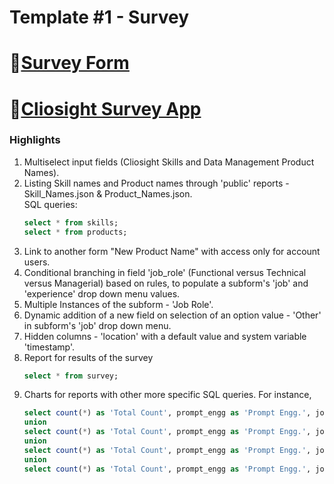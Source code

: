 # Template #1 - Survey 
     
## <h1>&#128221;[Survey Form](https://app.cliosight.com/app/forms/221/show/public?noNavbar=true)</h1>      
## <h1>&#xf109;[Cliosight Survey App](https://app1.cliosight.com/app/applications/17/show)   </h1>        

### Highlights      
1. Multiselect input fields (Cliosight Skills and Data Management Product Names).
2. Listing Skill names and Product names through 'public' reports - Skill_Names.json & Product_Names.json.    
   SQL queries:
   ``` sql
   select * from skills;     
   select * from products;
   ```
3. Link to another form "New Product Name" with access only for account users.    
4. Conditional branching in field 'job_role' (Functional versus Technical versus Managerial) based on rules, to populate a subform's 'job' and 'experience' drop down menu values.     
5. Multiple Instances of the subform - 'Job Role'.                     
6. Dynamic addition of a new field on selection of an option value - 'Other' in subform's 'job' drop down menu.       
7. Hidden columns - 'location' with a default value and system variable 'timestamp'.
8. Report for results of the survey        
   ``` sql
   select * from survey;     
   ```
9. Charts for reports with other more specific SQL queries. For instance,         
   ``` sql
   select count(*) as 'Total Count', prompt_engg as 'Prompt Engg.', job_role as 'Job Role' from survey where prompt_engg = 'yes' and job_role = 'Functional'     
   union          
   select count(*) as 'Total Count', prompt_engg as 'Prompt Engg.', job_role as 'Job Role' from survey where prompt_engg = 'yes' and job_role = 'Technical'          
   union
   select count(*) as 'Total Count', prompt_engg as 'Prompt Engg.', job_role as 'Job Role' from survey where prompt_engg = 'no' and job_role = 'Functional'     
   union          
   select count(*) as 'Total Count', prompt_engg as 'Prompt Engg.', job_role as 'Job Role' from survey where prompt_engg = 'no' and job_role = 'Technical'
   ```

